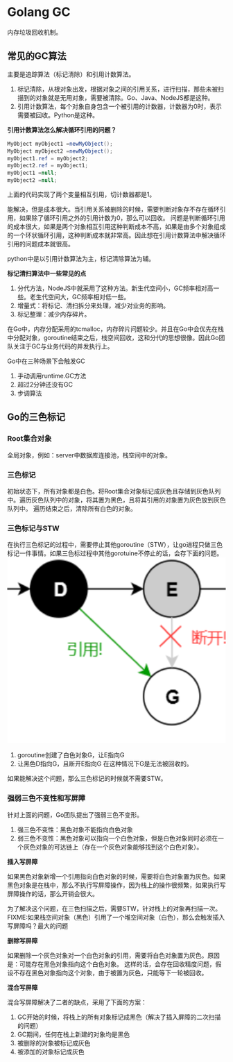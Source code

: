 # Golang GC

内存垃圾回收机制。

## 常见的GC算法

主要是追踪算法（标记清除）和引用计数算法。

1. 标记清除，从根对象出发，根据对象之间的引用关系，进行扫描，那些未被扫描到的对象就是无用对象，需要被清除。Go、Java、NodeJS都是这种。
2. 引用计数算法，每个对象自身包含一个被引用的计数器，计数器为0时，表示需要被回收。Python是这种。

<strong>引用计数算法怎么解决循环引用的问题？</strong>

```Java
MyObject myObject1 =newMyObject();
MyObject myObject2 =newMyObject();
myObject1.ref = myObject2;
myObject2.ref = myObject1;
myObject1 =null;
myObject2 =null;
```
上面的代码实现了两个变量相互引用，切计数器都是1。

能解决，但是成本很大。当引用关系被删除的时候，需要判断对象存不存在循环引用，如果除了循环引用之外的引用计数为0，那么可以回收。
问题是判断循环引用的成本很大，如果是两个对象相互引用这种判断成本不高，如果是由多个对象组成的一个环状循环引用，这种判断成本就非常高。因此想在引用计数算法中解决循环引用的问题成本就很高。

python中是以引用计数算法为主，标记清除算法为辅。

<strong>标记清扫算法中一些常见的点</strong>

1. 分代方法，NodeJS中就采用了这种方法。新生代空间小，GC频率相对高一些。老生代空间大，GC频率相对低一些。
2. 增量式：将标记、清扫拆分来处理，减少对业务的影响。
3. 标记整理：减少内存碎片。

在Go中，内存分配采用的tcmalloc，内存碎片问题较少。并且在Go中会优先在栈中分配对象，goroutine结束之后，栈空间回收，这和分代的思想很像。因此Go团队关注于GC与业务代码的并发执行上。

Go中在三种场景下会触发GC
1. 手动调用runtime.GC方法
2. 超过2分钟还没有GC
3. 步调算法

## Go的三色标记

### Root集合对象

全局对象，例如：server中数据库连接池，栈空间中的对象。

### 三色标记

初始状态下，所有对象都是白色。将Root集合对象标记成灰色且存储到灰色队列中。遍历灰色队列中的对象，将其置为黑色，且将其引用的对象置为灰色放到灰色队列中。
遍历结束之后，清除所有白色的对象。

### 三色标记与STW

在执行三色标记的过程中，需要停止其他goroutine（STW），让go进程只做三色标记一件事情。如果三色标过程中其他gorotuine不停止的话，会存下面的问题。
![avatar](./三色标记的特殊情况.png)

1. goroutine创建了白色对象G，让E指向G
2. 让黑色D指向G，且断开E指向G
在这种情况下G是无法被回收的。

如果能解决这个问题，那么三色标记的时候就不需要STW。

### 强弱三色不变性和写屏障

针对上面的问题，Go团队提出了强弱三色不变形。
1. 强三色不变性：黑色对象不能指向白色对象
2. 弱三色不变性：黑色对象可以指向一个白色对象，但是白色对象同时必须在一个灰色对象的可达链上（存在一个灰色对象能够找到这个白色对象）。

<strong>插入写屏障</strong>

如果黑色对象新增一个引用指向白色对象的时候，需要将白色对象置为灰色。如果黑色对象是在栈中，那么不执行写屏障操作，因为栈上的操作很频繁，如果执行写屏障操作的话，那么开销会很大。

为了解决这个问题，在三色扫描之后，需要STW，针对栈上的对象再扫描一次。
FIXME:如果栈空间对象（黑色）引用了一个堆空间对象（白色），那么会触发插入写屏障吗？最大的问题

<strong>删除写屏障</strong>

如果删除一个灰色对象对一个白色对象的引用，需要将白色对象置为灰色。原因是：可能存在黑色对象指向这个白色对象。
这样的话，会存在回收精度问题，假设不存在黑色对象指向这个对象，由于被置为灰色，只能等下一轮被回收。

<strong>混合写屏障</strong>

混合写屏障解决了二者的缺点，采用了下面的方案：

1. GC开始的时候，将栈上的所有对象标记成黑色（解决了插入屏障的二次扫描的问题）
2. GC期间，任何在栈上新建的对象均是黑色
3. 被删除的对象被标记成灰色
4. 被添加的对象标记成灰色
